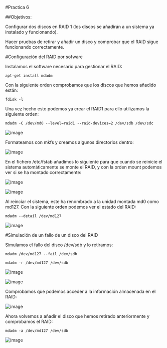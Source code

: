 ﻿#Practica 6

##Objetivos:

Configurar dos discos en RAID 1 (los discos se añadirán a un sistema ya
instalado y funcionando).

Hacer pruebas de retirar y añadir un disco y comprobar que el RAID sigue funcionando correctamente.



#Configuración del RAID por sofware

Instalamos el software necesario para gestionar el RAID:

	apt-get install mdadm

Con la siguiente orden comprobamos que los discos que hemos añadido están:

	fdisk -l


Una vez hecho esto podemos ya crear el RAID1 para ello utilizamos la siguiente orden:

	mdadm -C /dev/md0 --level=raid1 --raid-devices=2 /dev/sdb /dev/sdc


![image](https://github.com/alvaro-gr/SWAP2015/blob/master/Practicas/Practica6/Capturas/crear_raid.png)


Formateamos con mkfs y creamos algunos directorios dentro:

![image](https://github.com/alvaro-gr/SWAP2015/blob/master/Practicas/Practica6/Capturas/datos_raid.png)




En el fichero /etc/fstab añadimos lo siguiente para que cuando se reinicie el sistema automáticamente se monte el RAID, y con la orden mount podemos ver si se ha montado correctamente:

![image](https://github.com/alvaro-gr/SWAP2015/blob/master/Practicas/Practica6/Capturas/fstab.png)


![image](https://github.com/alvaro-gr/SWAP2015/blob/master/Practicas/Practica6/Capturas/mount.png)


Al reinciar el sistema, este ha renombrado a la unidad montada md0 como md127. Con la siguiente orden podemos ver el estado del RAID:

	mdadm --detail /dev/md127

![image](https://github.com/alvaro-gr/SWAP2015/blob/master/Practicas/Practica6/Capturas/estado_raid.png)


#Simulación de un fallo de un disco del RAID

Simulamos el fallo del disco /dev/sdb  y lo retiramos:

	mdadm /dev/md127 --fail /dev/sdb

	mdadm -r /dev/md127 /dev/sdb


![image](https://github.com/alvaro-gr/SWAP2015/blob/master/Practicas/Practica6/Capturas/fallo_disco.png)


![image](https://github.com/alvaro-gr/SWAP2015/blob/master/Practicas/Practica6/Capturas/fallo_disco2.png)


Comprobamos que podemos acceder a la información almacenada en el RAID:

![image](https://github.com/alvaro-gr/SWAP2015/blob/master/Practicas/Practica6/Capturas/fallo_disco3.png)


Ahora volvemos a añadir el disco que hemos retirado anteriormente y comprobamos el RAID:

	mdadm -a /dev/md127 /dev/sdb

![image](https://github.com/alvaro-gr/SWAP2015/blob/master/Practicas/Practica6/Capturas/añadir_disco.png)








